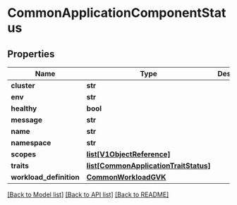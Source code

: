 # CommonApplicationComponentStatus

## Properties
Name | Type | Description | Notes
------------ | ------------- | ------------- | -------------
**cluster** | **str** |  | [optional] 
**env** | **str** |  | [optional] 
**healthy** | **bool** |  | 
**message** | **str** |  | [optional] 
**name** | **str** |  | 
**namespace** | **str** |  | [optional] 
**scopes** | [**list[V1ObjectReference]**](V1ObjectReference.md) |  | [optional] 
**traits** | [**list[CommonApplicationTraitStatus]**](CommonApplicationTraitStatus.md) |  | [optional] 
**workload_definition** | [**CommonWorkloadGVK**](CommonWorkloadGVK.md) |  | [optional] 

[[Back to Model list]](../vela-client/README.md#documentation-for-models) [[Back to API list]](../vela-client/README.md#documentation-for-api-endpoints) [[Back to README]](../vela-client/README.md)

